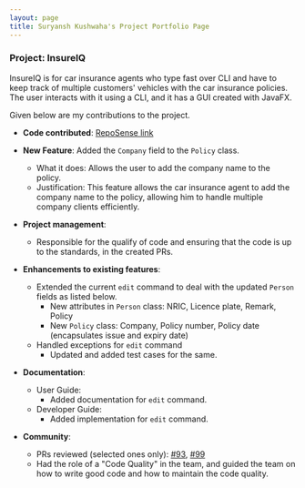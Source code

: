 ```yaml
---
layout: page
title: Suryansh Kushwaha's Project Portfolio Page
---
```


### Project: InsureIQ

InsureIQ is for car insurance agents who type fast over CLI and have to keep track of multiple customers' vehicles with the car insurance policies.
The user interacts with it using a CLI, and it has a GUI created with JavaFX.

Given below are my contributions to the project.

* **Code contributed**: [RepoSense link](https://nus-cs2103-ay2324s1.github.io/tp-dashboard/?search=suryanshkushwaha&breakdown=true)


* **New Feature**: Added the `Company` field to the `Policy` class.
  * What it does: Allows the user to add the company name to the policy.
  * Justification: This feature allows the car insurance agent to add the company name to the policy, allowing him to handle multiple company clients efficiently.


* **Project management**:
  * Responsible for the qualify of code and ensuring that the code is up to the standards, in the created PRs.


* **Enhancements to existing features**:
  * Extended the current `edit` command to deal with the updated `Person` fields as listed below.
    * New attributes in `Person` class: NRIC, Licence plate, Remark, Policy
    * New `Policy` class: Company, Policy number, Policy date (encapsulates issue and expiry date)
  * Handled exceptions for `edit` command
    * Updated and added test cases for the same.


* **Documentation**:
  * User Guide:
    * Added documentation for `edit` command.
  * Developer Guide:
    * Added implementation for `edit` command.


* **Community**:
  * PRs reviewed (selected ones only): [#93](https://github.com/AY2324S1-CS2103T-W16-3/tp/pull/93), [#99](https://github.com/AY2324S1-CS2103T-W16-3/tp/pull/99) 
  * Had the role of a "Code Quality" in the team, and guided the team on how to write good code and how to maintain the code quality.
